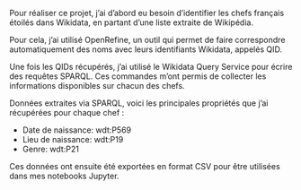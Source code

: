 Pour réaliser ce projet, j’ai d’abord eu besoin d’identifier les chefs français étoilés dans Wikidata, en partant d’une liste extraite de Wikipédia.

Pour cela, j’ai utilisé OpenRefine, un outil qui permet de faire correspondre automatiquement des noms avec leurs identifiants Wikidata, appelés QID.

Une fois les QIDs récupérés, j’ai utilisé le Wikidata Query Service pour écrire des requêtes SPARQL. Ces commandes m’ont permis de collecter les informations disponibles sur chacun des chefs.

Données extraites via SPARQL, voici les principales propriétés que j’ai récupérées pour chaque chef :
- Date de naissance:  wdt:P569
- Lieu de naissance:  wdt:P19
- Genre:  wdt:P21

Ces données ont ensuite été exportées en format CSV pour être utilisées dans mes notebooks Jupyter.
